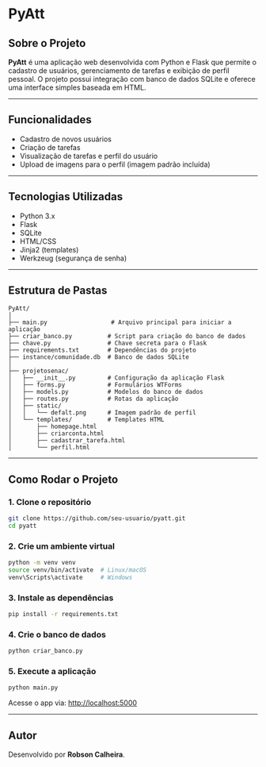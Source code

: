 
#  PyAtt

## Sobre o Projeto

**PyAtt** é uma aplicação web desenvolvida com Python e Flask que permite o cadastro de usuários, gerenciamento de tarefas e exibição de perfil pessoal. O projeto possui integração com banco de dados SQLite e oferece uma interface simples baseada em HTML.

---

## Funcionalidades

- Cadastro de novos usuários
- Criação de tarefas
- Visualização de tarefas e perfil do usuário
- Upload de imagens para o perfil (imagem padrão incluída)

---

## Tecnologias Utilizadas

- Python 3.x
- Flask
- SQLite
- HTML/CSS
- Jinja2 (templates)
- Werkzeug (segurança de senha)

---

## Estrutura de Pastas

```
PyAtt/
│
├── main.py                  # Arquivo principal para iniciar a aplicação
├── criar_banco.py          # Script para criação do banco de dados
├── chave.py                # Chave secreta para o Flask
├── requirements.txt        # Dependências do projeto
├── instance/comunidade.db  # Banco de dados SQLite
│
├── projetosenac/
│   ├── __init__.py         # Configuração da aplicação Flask
│   ├── forms.py            # Formulários WTForms
│   ├── models.py           # Modelos do banco de dados
│   ├── routes.py           # Rotas da aplicação
│   ├── static/
│   │   └── defalt.png      # Imagem padrão de perfil
│   └── templates/          # Templates HTML
│       ├── homepage.html
│       ├── criarconta.html
│       ├── cadastrar_tarefa.html
│       └── perfil.html
```

---

## Como Rodar o Projeto

### 1. Clone o repositório
```bash
git clone https://github.com/seu-usuario/pyatt.git
cd pyatt
```

### 2. Crie um ambiente virtual
```bash
python -m venv venv
source venv/bin/activate  # Linux/macOS
venv\Scripts\activate     # Windows
```

### 3. Instale as dependências
```bash
pip install -r requirements.txt
```

### 4. Crie o banco de dados
```bash
python criar_banco.py
```

### 5. Execute a aplicação
```bash
python main.py
```

Acesse o app via: [http://localhost:5000](http://localhost:5000)

---

## Autor

Desenvolvido por **Robson Calheira**.
